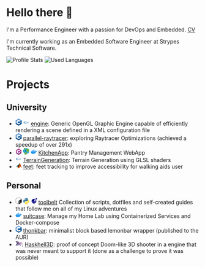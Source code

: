 # Hello there 👋

I'm a Performance Engineer with a passion for DevOps and Embedded. [CV](https://github.com/josefilipeferreira/cv)

I'm currently working as an Embedded Software Engineer at Strypes Technical Software.

![Profile Stats](https://github-readme-stats.vercel.app/api?username=josefilipeferreira&show_icons=true&count_private=true&theme=github_dark) ![Used Languages](https://github-readme-stats.vercel.app/api/top-langs/?username=josefilipeferreira&hide=roff&theme=github_dark&layout=compact&langs_count=8)


# Projects

## University

* ![C++](assets/C++-small.png) ![OpenGL](assets/opengl-small.png)  [engine](https://github.com/JoseFilipeFerreira/engine): Generic OpenGL Graphic Engine capable of efficiently rendering a scene defined in a XML configuration file
* ![C++](assets/C++-small.png) [parallel-raytracer](https://github.com/JoseFilipeFerreira/parallel-raytracer): exploring Raytracer Optimizations (achieved a speedup of over 291x)
* ![C#](assets/Csharp-small.png) ![neo4j](assets/neo4j-small.png) ![Docker](assets/docker-small.png) [KitchenApp](https://github.com/JoseFilipeFerreira/KitchenApp): Pantry Management WebApp
* ![GLSL](assets/opengl-small.png) [TerrainGeneration](https://github.com/JoseFilipeFerreira/TerrainGeneration): Terrain Generation using GLSL shaders
* ![MATLAB](assets/matlab-small.png) [feet](https://github.com/JoseFilipeFerreira/feet): feet tracking to improve accessibility for walking aids user


## Personal

* ![Bash](assets/bash-small.png) ![Python](assets/python-small.png) ![Lua](assets/lua-small.png) [toolbelt](https://github.com/josefilipeferreira/toolbelt) Collection of scripts, dotfiles and self-created guides that follow me on all of my Linux adventures
* ![Docker](assets/docker-small.png) [suitcase](https://github.com/josefilipeferreira/suitcase): Manage my Home Lab using Containerized Services and Docker-compose
* ![C](assets/C-small.png) [thonkbar](https://github.com/JoseFilipeFerreira/thonkbar): minimalist block based lemonbar wrapper (published to the AUR)
* ![Haskell](assets/haskell-small.png): [Haskhell3D](https://github.com/josefilipeferreira/haskhell3d): proof of concept Doom-like 3D shooter in a engine that was never meant to support it (done as a challenge to prove it was possible)
